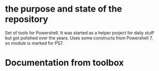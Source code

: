 # the purpose and state of the repository
Set of tools for Powershell. It was started as a helper project for daily stuff but got polished over the years. Uses some constructs from Powershell 7, so module is marked for PS7.

# Documentation from toolbox



